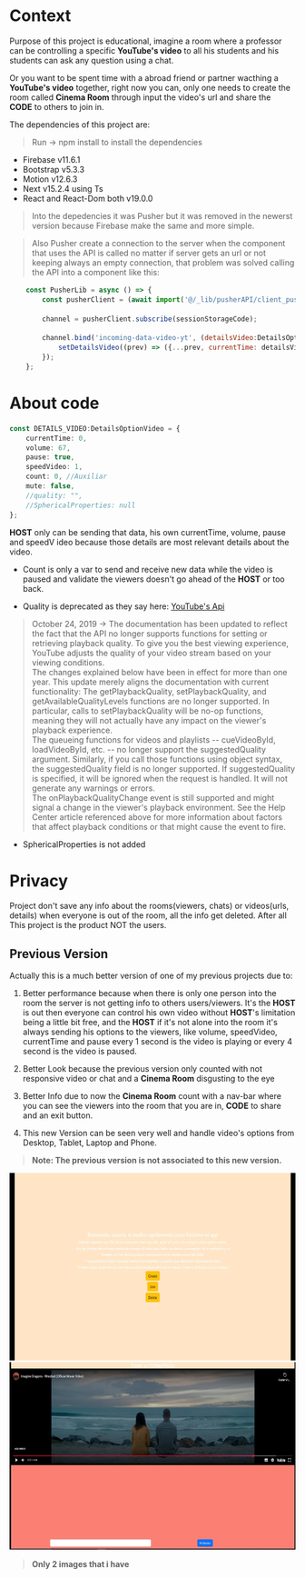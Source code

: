 # Context 

Purpose of this project is educational, imagine a room where a professor can be controlling a specific **YouTube's video** to all his students and his students can ask any question using a chat.

Or you want to be spent time with a abroad friend or partner wacthing a **YouTube's video** together, right now you can, only one needs to create the room called **Cinema Room** through input the video's url and share the **CODE** to others to join in.

The dependencies of this project are:

> Run -> npm install to install the dependencies

* Firebase v11.6.1
* Bootstrap v5.3.3
* Motion v12.6.3
* Next v15.2.4 using Ts
* React and React-Dom both v19.0.0

> Into the depedencies it was Pusher but it was removed in the newerst version because Firebase make the same and more simple.

> Also Pusher create a connection to the server when the component that uses the API is called no matter if server gets an url or not keeping always an empty connection, that problem was solved calling the API into a component like this:

```js
    const PusherLib = async () => {
        const pusherClient = (await import('@/_lib/pusherAPI/client_pusher')).default;

        channel = pusherClient.subscribe(sessionStorageCode);
                        
        channel.bind('incoming-data-video-yt', (detailsVideo:DetailsOptionVideo) => {
            setDetailsVideo((prev) => ({...prev, currentTime: detailsVideo.currentTime, volume: detailsVideo.volume, pause: detailsVideo.pause, speedVideo: detailsVideo.speedVideo }));
        });
    };
```

# About code

```ts
const DETAILS_VIDEO:DetailsOptionVideo = {
    currentTime: 0,
    volume: 67,
    pause: true,
    speedVideo: 1,
    count: 0, //Auxiliar
    mute: false,
    //quality: "",
    //SphericalProperties: null
};
```

**HOST** only can be sending that data, his own currentTime, volume, pause and speedV ideo because those details are most relevant details about the video.

* Count is only a var to send and receive new data while the video is paused and validate the viewers doesn't go ahead of the **HOST** or too back.

* Quality is deprecated as they say here: 
[YouTube's Api](https://developers.google.com/youtube/iframe_api_reference)

> October 24, 2019 ->
The documentation has been updated to reflect the fact that the API no longer supports functions for setting or retrieving playback quality. To give you the best viewing experience, YouTube adjusts the quality of your video stream based on your viewing conditions. <br>
The changes explained below have been in effect for more than one year. This update merely aligns the documentation with current functionality:
The getPlaybackQuality, setPlaybackQuality, and getAvailableQualityLevels functions are no longer supported. In particular, calls to setPlaybackQuality will be no-op functions, meaning they will not actually have any impact on the viewer's playback experience. <br>
The queueing functions for videos and playlists -- cueVideoById, loadVideoById, etc. -- no longer support the suggestedQuality argument. Similarly, if you call those functions using object syntax, the suggestedQuality field is no longer supported. If suggestedQuality is specified, it will be ignored when the request is handled. It will not generate any warnings or errors. <br>
The onPlaybackQualityChange event is still supported and might signal a change in the viewer's playback environment. See the Help Center article referenced above for more information about factors that affect playback conditions or that might cause the event to fire.

* SphericalProperties is not added

# Privacy

Project don't save any info about the rooms(viewers, chats) or videos(urls, details) when everyone is out of the room, all the info get deleted.
After all This project is the product NOT the users.

## Previous Version

Actually this is a much better version of one of my previous projects due to:

1. Better performance because when there is only one person into the room the server is not getting info to others users/viewers. It's the **HOST** is out then everyone can control his own video without **HOST**'s limitation being a little bit free, and the **HOST** if it's not alone into the room it's always sending his options to the viewers, like volume, speedVideo, currentTime and pause every 1 second is the video is playing or every 4 second is the video is paused.

2. Better Look because the previous version only counted with not responsive video or chat and a **Cinema Room** disgusting to the eye

3. Better Info due to now the **Cinema Room** count with a nav-bar where you can see the viewers into the room that you are in, **CODE** to share and an exit button.

4. This new Version can be seen very well and handle video's options from Desktop, Tablet, Laptop and Phone.

>**Note: The previous version is not associated to this new version.** 

<img src="./public/version_old_images/CaptureOldImg.webp" alt="How it Looked Menu" width="540" height="330">

<img src="./public/version_old_images/CaptureOldImg2.webp" alt="How it Looked Cinema_Room" width="540" height="330">

> **Only 2 images that i have**
